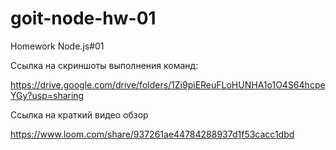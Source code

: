 # goit-node-hw-01

Homework Node.js#01

Ссылка на скриншоты выполнения команд:

https://drive.google.com/drive/folders/1Zi9piEReuFLoHUNHA1o1O4S64hcpeYGy?usp=sharing

Ссылка на краткий видео обзор

https://www.loom.com/share/937261ae44784288937d1f53cacc1dbd

